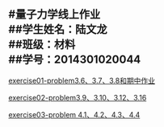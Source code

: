 #量子力学线上作业    
##学生姓名：陆文龙   
##班级：材料   
##学号：2014301020044     
---

[exercise01-problem3.6、3.7、3.8和期中作业](https://github.com/nasulong/computational_physics_N2014301020044/blob/master/lzlx/%E9%87%8F%E5%AD%90%E5%8A%9B%E5%AD%A6exercise01.md)   

[exercise02-problem3.9、3.10、3.12、3.16](https://github.com/nasulong/computational_physics_N2014301020044/blob/master/lzlx/%E9%87%8F%E5%AD%90%E5%8A%9B%E5%AD%A6exercise02.md)     

[exercise03-problem 4.1、4.2、4.3、4.4 ](https://github.com/nasulong/computational_physics_N2014301020044/blob/master/lzlx/erercise03-problem4.1%E3%80%814.2%E3%80%814.3%E3%80%814.4.md)
